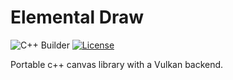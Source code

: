 # Elemental Draw

![C++ Builder](https://github.com/Haeri/ElementalDraw/workflows/C++%20Builder/badge.svg)
[![License](https://img.shields.io/github/license/Haeri/ElementalDraw.svg)](https://github.com/Haeri/ElementalDraw/blob/master/LICENSE)

Portable c++ canvas library with a Vulkan backend.
